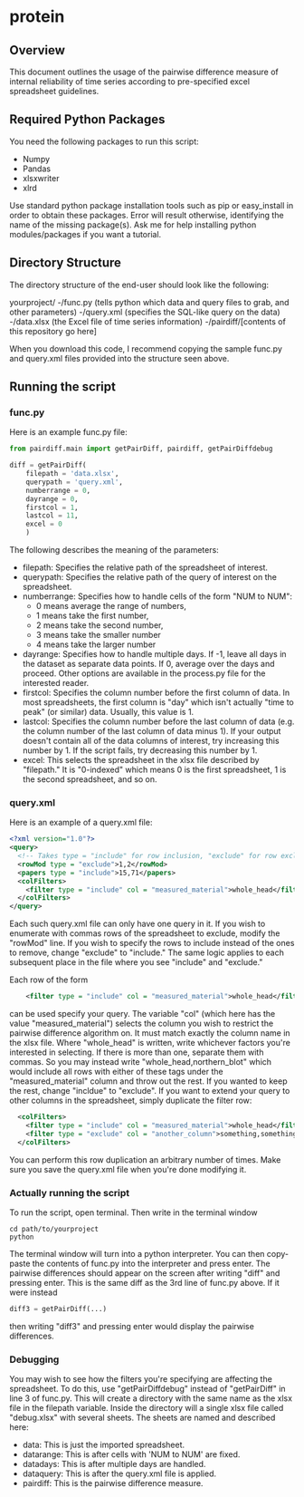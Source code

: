 # protein

## Overview

This document outlines the usage of the pairwise difference measure of internal reliability of time series according to pre-specified excel spreadsheet guidelines.

## Required Python Packages

You need the following packages to run this script:
* Numpy
* Pandas
* xlsxwriter
* xlrd

Use standard python package installation tools such as pip or easy_install in order to obtain these packages. Error will result otherwise, identifying the name of the missing package(s). Ask me for help installing python modules/packages if you want a tutorial.

## Directory Structure

The directory structure of the end-user should look like the following:

yourproject/
  -/func.py   (tells python which data and query files to grab, and other parameters)
  -/query.xml (specifies the SQL-like query on the data)
  -/data.xlsx (the Excel file of time series information)
  -/pairdiff/[contents of this repository go here]

When you download this code, I recommend copying the sample func.py and query.xml files provided into the structure seen above.

## Running the script

### func.py

Here is an example func.py file:

```python
from pairdiff.main import getPairDiff, pairdiff, getPairDiffdebug

diff = getPairDiff(
    filepath = 'data.xlsx',
    querypath = 'query.xml',
    numberrange = 0,
    dayrange = 0,
    firstcol = 1,
    lastcol = 11,
    excel = 0
    )
```

The following describes the meaning of the parameters:
* filepath: Specifies the relative path of the spreadsheet of interest.
* querypath: Specifies the relative path of the query of interest on the spreadsheet.
* numberrange: Specifies how to handle cells of the form "NUM to NUM":
  * 0 means average the range of numbers,
  * 1 means take the first number,
  * 2 means take the second number,
  * 3 means take the smaller number
  * 4 means take the larger number
* dayrange: Specifies how to handle multiple days. If -1, leave all days in the dataset as separate data points. If 0, average over the days and proceed. Other options are available in the process.py file for the interested reader.
* firstcol: Specifies the column number before the first column of data. In most spreadsheets, the first column is "day" which isn't actually "time to peak" (or similar) data. Usually, this value is 1.
* lastcol: Specifies the column number before the last column of data (e.g. the column number of the last column of data minus 1). If your output doesn't contain all of the data columns of interest, try increasing this number by 1. If the script fails, try decreasing this number by 1. 
* excel: This selects the spreadsheet in the xlsx file described by "filepath." It is "0-indexed" which means 0 is the first spreadsheet, 1 is the second spreadsheet, and so on. 

### query.xml

Here is an example of a query.xml file:
```xml
<?xml version="1.0"?>
<query>
  <!-- Takes type = "include" for row inclusion, "exclude" for row exclusion -->
  <rowMod type = "exclude">1,2</rowMod>
  <papers type = "include">15,71</papers>
  <colFilters>
    <filter type = "include" col = "measured_material">whole_head</filter>
  </colFilters>
</query>
```

Each such query.xml file can only have one query in it. If you wish to enumerate with commas rows of the spreadsheet to exclude, modify the "rowMod" line. If you wish to specify the rows to include instead of the ones to remove, change "exclude" to "include." The same logic applies to each subsequent place in the file where you see "include" and "exclude."

Each row of the form
```xml
    <filter type = "include" col = "measured_material">whole_head</filter>
```
can be used specify your query. The variable "col" (which here has the value "measured\_material") selects the column you wish to restrict the pairwise difference algorithm on. It must match exactly the column name in the xlsx file. Where "whole\_head" is written, write whichever factors you're interested in selecting. If there is more than one, separate them with commas. So you may instead write "whole\_head,northern\_blot" which would include all rows with either of these tags under the "measured\_material" column and throw out the rest. If you wanted to keep the rest, change "incldue" to "exclude". If you want to extend your query to other columns in the spreadsheet, simply duplicate the filter row:
```xml
  <colFilters>
    <filter type = "include" col = "measured_material">whole_head</filter>
    <filter type = "exclude" col = "another_column">something,something_else</filter>
  </colFilters>
```
You can perform this row duplication an arbitrary number of times. Make sure you save the query.xml file when you're done modifying it.

### Actually running the script

To run the script, open terminal. Then write in the terminal window
```shell
cd path/to/yourproject
python
```

The terminal window will turn into a python interpreter. You can then copy-paste the contents of func.py into the interpreter and press enter. The pairwise differences should appear on the screen after writing "diff" and pressing enter. This is the same diff as the 3rd line of func.py above. If it were instead 
```python
diff3 = getPairDiff(...)
```
then writing "diff3" and pressing enter would display the pairwise differences.


### Debugging

You may wish to see how the filters you're specifying are affecting the spreadsheet. To do this, use "getPairDiffdebug" instead of "getPairDiff" in line 3 of func.py. This will create a directory with the same name as the xlsx file in the filepath variable. Inside the directory will a single xlsx file called "debug.xlsx" with several sheets. The sheets are named and described here:

* data: This is just the imported spreadsheet.
* datarange: This is after cells with 'NUM to NUM' are fixed.
* datadays: This is after multiple days are handled.
* dataquery: This is after the query.xml file is applied.
* pairdiff: This is the pairwise difference measure.
